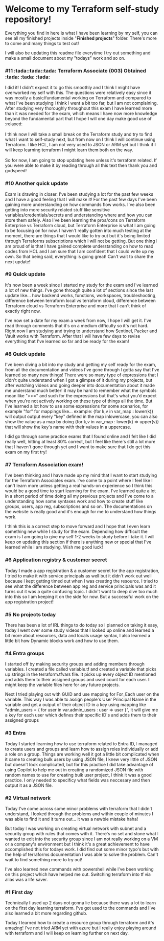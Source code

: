 <h1>Welcome to my Terraform self-study repository!</h1>

Everything you find in here is what I have been learning by my self, you can see all my finished projects inside "<b>Finished projects</b>" folder. There's more to come and many things to test out!

I will also be updating this readme file everytime I try out something and make a small document about my "todays" work and so on.

<h3>#11 :tada::tada::tada: Terraform Associate (003) Obtained  :tada: :tada: :tada: </h3>
I did it! I didn't expect it to go this smoothly and I think I might have overworked my self with this. The questions were relatively easy since it was mostly a basic/fundamental working on Terraform and compared to what I've been studying I think I went a bit too far, but I am not complaining. 
After studying very thoroughly throughout this exam I have learned more than it was needed for the exam, which means I have now more knowledge beyond the fundamental part that I hope I will one day make good use of :relaxed: 
<br/><br/>
I think now I will take a small break on the Terraform study and try to find what I want to self-study next, but from now on I think I will continue using Terraform. I like HCL, I am not very used to JSON or ARM yet but I think if I will keep learning terraform I might learn them both on the way.
<br/><br/>
So for now, I am going to stop updating here unless it's terraform related. If you were able to make it by reading through all this text then thank you and godspeed!

<h3>#10 Another quick update</h3>
Exam is drawing in closer. I've been studying a lot for the past few weeks and I have a good feeling that I will make it!
For the past few days I've been gaining more understanding on how commands flow works. I've also been getting into more security related stuff like sensitive variables/credentials/secrets and understanding where and how you can store them safely. Also I've been learning the pros/cons on Terraform Enterprise vs Terraform cloud, but Terraform Enterprise is what I am going to be focusing on for now. I haven't really gotten into much testing at the moment, there are things that I would like to try out but it's being limited through Terraforms subscriptions which I will not be getting. But one thing I am proud of is that I have gained complete understanding on how to read codes from HCL and I am sure that I am confident that I could write up my own. So that being said, everything is going great! Can't wait to share the next update!

<h3>#9 Quick update</h3>
It's now been a week since I started my study for the exam and I've learned a lot of new things. I've gone through quite a lot of sections since the last update like... how backend works, functions, workspaces, troubleshooting, difference between terraform local vs terraform cloud, difference between Terraform cloud vs Terraform Enterprise and more that I can't think of exactly right now. 

I've now set a date for my exam a week from now, I hope I will get it. I've read through comments that it's on a medium difficulty so it's not hard. Right now I am studying and trying to understand how Sentinel, Packer and Vault works with Terraform. After that I will have few days to revise everything that I've learned so far and be ready for the exam!

<h3>#8 Quick update</h3>
I've been diving a bit into my study and getting my self ready for the exam, from all the documentation and videos I've gone through I gotta say that I've learned so many new things! There were so many type of expressions that I didn't quite understand when I got a glimpse of it during my projects, but after watching videos and going deeper into documentation about it made me understand much better! it may be hard to remember what the symbols mean like ">>=" and such for the expressions but that's what you'd expect when you're not actively working on these type of things all the time. But I've learned a lot how to use some expressions for some scenarios, for example "for" for mappings like...
example:
{for k,v in var_map : lower(k)} will output output every "key" defined in the map inlowercase, you can also show the value as a map by doing {for k,v in var_map : lower(k) => upper(v)} that will show the key's name with their values in a uppercase.

I did go through some practice exams that I found online and I felt like I did really well, hitting at least 80% correct, but I feel like there's still a lot more that I haven't gone through yet and I want to make sure that I do get this exam on my first try!


<h3>#7 Terraform Association exam!</h3>
I've been thinking and I have made up my mind that I want to start studying for the Terraform Associates exam. I've come to a point where I feel like I can't learn more unless getting a real hands-on experience so I think this would be a good time to start learning for the exam. I've learned quite a lot in a short period of time doing all my previous projects and I've come to a understanding how some syntaxes work and how to create stuff like groups, users, app reg, subscriptions and so on. The documentations on the website is really good and it's enough for me to understand how things work. 

I think this is a correct step to move forward and I hope that I even learn something new while I study for the exam. Depending how difficult the exam is I am going to give my self 1-2 weeks to study before I take it. I will keep on updating this section if there is anything new or special that I've learned while I am studying. Wish me good luck!


<h3>#6 Application registry & customer secret</h3>
Today I made a app registration & a customer secret for the app registration, I tried to make it with service principals as well but it didn't work out well because I kept getting timed out when I was creating the resource. I tried to see what the difference between app reg and service principals was and it turns out it was a quite confusing topic. I didn't want to deep dive too much into this so I am keeping it on the side for now. But a successful work on the app registration project!


<h3>#5 No projects today</h3>
There has been a lot of IRL things to do today so I planned on taking it easy, today I went over some study videos that I looked up online and learned a bit more about resources, data and locals usage syntax, I also learned a little bit how Dynamic blocks work and how to use them.


<h3>#4 Entra groups</h3>
I started off by making security groups and adding members through variables. I created a file called variable.tf and created a variable that picks up strings in the terraform.tfvars file. It picks up every object ID mentioned and adds them to their assigned groups and used count for each user. I might keep the variable files here for any future projects. 

Next I tried playing out with GUID and use mapping for For_Each user on the variable. This way I was able to assign people's User Principal Name in the variable and get a output of their object ID in a key using mapping like "admin_users = { for user in var.admin_users : user => user }", it will give me a key for each user which defines their specific ID's and adds them to their assigned groups



<h3>#3 Entra</h3>
Today I started learning how to use terraform related to Entra ID, I managed to create users and groups and learn how to assign roles individually or add a role on a group. Things are working well it got a little bit complicated when it came to creating bulk users by using JSON file, I knew very little of JSON but doesn't look complicated, but for this practice I did take  advantage of using Copilot to help me out in creating a randomized JSON file with random names to use for creating bulk user project, I think it was a good practice. I only needed to specificy what fields was neccesary and then output it as a JSON file.



<h3>#2 Virtual network</h3>
Today I've come across some minor problems with terraform that I didn't understand, I looked through the problems and within couple of minutes I was able to find it and it turns out... it was a newbie mistake haha!

But today I was working on creating virtual network with subnet and a security group with rules that comes with it. There's no set and stone what I wanted to edit into the security group since I am not really working on a VM or a company's environment but I think it's a great achievement to have accomplished this for todays work. I did find out some minor typo's but with the help of terraforms documentation I was able to solve the problem. Can't wait to find something more to try out!

I've also learned new commands with powershell while I've been working on this project which have helped me out. Switching terraform into tf via alias was a life saver.



<h3>#1 First day</h3>
Technically I used up 2 days not gonna lie because there was a lot to learn on the first day learning terraform. I've got used to the commands and I've also learned a bit more regarding github.

Today I learned how to create a resource group through terraform and it's amazing! I've not tried ARM yet with azure but I really enjoy playing around with terraform and I will keep on learning further on next day.